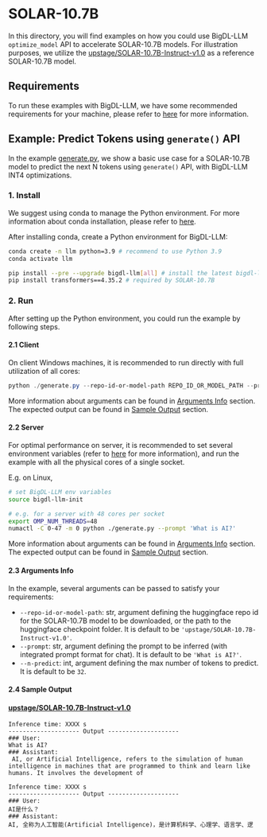# SOLAR-10.7B
In this directory, you will find examples on how you could use BigDL-LLM `optimize_model` API to accelerate SOLAR-10.7B models. For illustration purposes, we utilize the [upstage/SOLAR-10.7B-Instruct-v1.0](https://huggingface.co/upstage/SOLAR-10.7B-Instruct-v1.0) as a reference SOLAR-10.7B model.

## Requirements
To run these examples with BigDL-LLM, we have some recommended requirements for your machine, please refer to [here](../README.md#recommended-requirements) for more information.

## Example: Predict Tokens using `generate()` API
In the example [generate.py](./generate.py), we show a basic use case for a SOLAR-10.7B model to predict the next N tokens using `generate()` API, with BigDL-LLM INT4 optimizations.
### 1. Install
We suggest using conda to manage the Python environment. For more information about conda installation, please refer to [here](https://docs.conda.io/en/latest/miniconda.html#).

After installing conda, create a Python environment for BigDL-LLM:
```bash
conda create -n llm python=3.9 # recommend to use Python 3.9
conda activate llm

pip install --pre --upgrade bigdl-llm[all] # install the latest bigdl-llm nightly build with 'all' option
pip install transformers==4.35.2 # required by SOLAR-10.7B
```

### 2. Run
After setting up the Python environment, you could run the example by following steps.

#### 2.1 Client
On client Windows machines, it is recommended to run directly with full utilization of all cores:
```powershell
python ./generate.py --repo-id-or-model-path REPO_ID_OR_MODEL_PATH --prompt PROMPT --n-predict N_PREDICT
```
More information about arguments can be found in [Arguments Info](#23-arguments-info) section. The expected output can be found in [Sample Output](#24-sample-output) section.

#### 2.2 Server
For optimal performance on server, it is recommended to set several environment variables (refer to [here](../README.md#best-known-configuration-on-linux) for more information), and run the example with all the physical cores of a single socket.

E.g. on Linux,
```bash
# set BigDL-LLM env variables
source bigdl-llm-init

# e.g. for a server with 48 cores per socket
export OMP_NUM_THREADS=48
numactl -C 0-47 -m 0 python ./generate.py --prompt 'What is AI?'
```
More information about arguments can be found in [Arguments Info](#23-arguments-info) section. The expected output can be found in [Sample Output](#24-sample-output) section.

#### 2.3 Arguments Info
In the example, several arguments can be passed to satisfy your requirements:

- `--repo-id-or-model-path`: str, argument defining the huggingface repo id for the SOLAR-10.7B model to be downloaded, or the path to the huggingface checkpoint folder. It is default to be `'upstage/SOLAR-10.7B-Instruct-v1.0'`.
- `--prompt`: str, argument defining the prompt to be inferred (with integrated prompt format for chat). It is default to be `'What is AI?'`.
- `--n-predict`: int, argument defining the max number of tokens to predict. It is default to be `32`.

#### 2.4 Sample Output
#### [upstage/SOLAR-10.7B-Instruct-v1.0](https://huggingface.co/upstage/SOLAR-10.7B-Instruct-v1.0)
```log
Inference time: XXXX s
-------------------- Output --------------------
### User:
What is AI?
### Assistant:
 AI, or Artificial Intelligence, refers to the simulation of human intelligence in machines that are programmed to think and learn like humans. It involves the development of
```

```log
Inference time: XXXX s
-------------------- Output --------------------
### User:
AI是什么？
### Assistant:
AI, 全称为人工智能(Artificial Intelligence)，是计算机科学、心理学、语言学、逻
```
